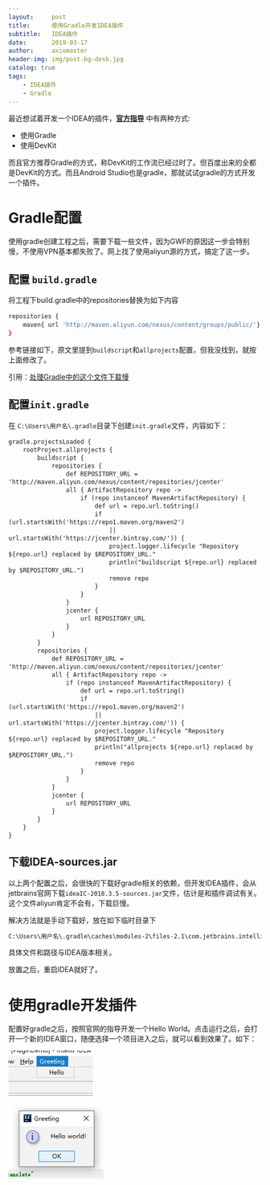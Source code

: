 ```yaml
---
layout:     post
title:      使用Gradle开发IDEA插件
subtitle:   IDEA插件
date:       2019-03-17
author:     axiomaster
header-img: img/post-bg-desk.jpg
catalog: true
tags:
    - IDEA插件
    - Gradle
---
```


最近想试着开发一个IDEA的插件，**[官方指导](http://www.jetbrains.org/intellij/sdk/docs/basics/getting_started.html)** 中有两种方式: 

- 使用Gradle
- 使用DevKit

而且官方推荐Gradle的方式，称DevKit的工作流已经过时了。但百度出来的全都是DevKit的方式。而且Android Studio也是gradle，那就试试gradle的方式开发一个插件。

# Gradle配置

使用gradle创建工程之后，需要下载一些文件，因为GWF的原因这一步会特别慢，不使用VPN基本都失败了。网上找了使用aliyun源的方式，搞定了这一步。

## 配置 ```build.gradle```

将工程下build.gradle中的repositories替换为如下内容

```bash
repositories {
    maven{ url 'http://maven.aliyun.com/nexus/content/groups/public/'}
}
```

参考链接如下，原文里提到```buildscript```和```allprojects```配置，但我没找到，就按上面修改了。

引用：[处理Gradle中的这个文件下载慢](https://www.zhihu.com/question/37810416/answer/153168766)

## 配置```init.gradle```

在 ```C:\Users\用户名\.gradle```目录下创建```init.gradle```文件，内容如下：

```
gradle.projectsLoaded {
    rootProject.allprojects {
        buildscript {
            repositories {
                def REPOSITORY_URL = 'http://maven.aliyun.com/nexus/content/repositories/jcenter'
                all { ArtifactRepository repo ->
                    if (repo instanceof MavenArtifactRepository) {
                        def url = repo.url.toString()
                        if (url.startsWith('https://repo1.maven.org/maven2')
                            || url.startsWith('https://jcenter.bintray.com/')) {
                            project.logger.lifecycle "Repository ${repo.url} replaced by $REPOSITORY_URL."
                            println("buildscript ${repo.url} replaced by $REPOSITORY_URL.")
                            remove repo
                        }
                    }
                }
                jcenter {
                    url REPOSITORY_URL
                }
            }
        }
        repositories {
            def REPOSITORY_URL = 'http://maven.aliyun.com/nexus/content/repositories/jcenter'
            all { ArtifactRepository repo ->
                if (repo instanceof MavenArtifactRepository) {
                    def url = repo.url.toString()
                    if (url.startsWith('https://repo1.maven.org/maven2')
                        || url.startsWith('https://jcenter.bintray.com/')) {
                        project.logger.lifecycle "Repository ${repo.url} replaced by $REPOSITORY_URL."
                        println("allprojects ${repo.url} replaced by $REPOSITORY_URL.")
                        remove repo
                    }
                }
            }
            jcenter {
                url REPOSITORY_URL
            }
        }
    }
}
```

## 下载IDEA-sources.jar

以上两个配置之后，会很快的下载好gradle相关的依赖，但开发IDEA插件，会从jetbrains官网下载```ideaIC-2018.3.5-sources.jar```文件，估计是和插件调试有关。这个文件aliyun肯定不会有，下载巨慢。

解决方法就是手动下载好，放在如下临时目录下
```bash
C:\Users\用户名\.gradle\caches\modules-2\files-2.1\com.jetbrains.intellij.idea\ideaIC\2018.3.5\临时目录\
```
具体文件和路径与IDEA版本相关。

放置之后，重启IDEA就好了。

# 使用gradle开发插件

配置好gradle之后，按照官网的指导开发一个Hello World。点击运行之后，会打开一个新的IDEA窗口，随便选择一个项目进入之后，就可以看到效果了。如下：

![idea](../img/IDEA/h1.png)

![idea](../img/IDEA/h2.png)
